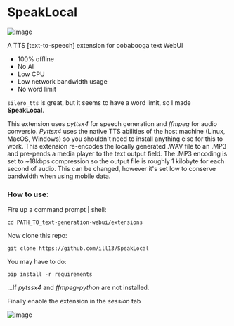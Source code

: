 # SpeakLocal
![image](https://github.com/ill13/SpeakLocal/assets/10509740/1adac786-93ce-4b76-b8fa-0c36ad3f2e56)

A TTS [text-to-speech] extension for oobabooga text WebUI

- 100% offline
- No AI
- Low CPU
- Low network bandwidth usage
- No word limit

```silero_tts``` is great, but it seems to have a word limit, so I made **SpeakLocal**. 

This extension uses *pyttsx4* for speech generation and *ffmpeg* for audio conversio. *Pyttsx4* uses the native TTS abilities of the host machine (Linux, MacOS, Windows) so you shouldn't need to install anything else for this to work. This extension re-encodes the locally generated .WAV file to an .MP3 and pre-pends a media player to the text output field. The .MP3 encoding is set to ~18kbps compression so the output file is roughly 1 kilobyte for each second of audio. This can be changed, however it's set low to conserve bandwidth when using mobile data. 


### How to use:

Fire up a command prompt | shell:

```cd PATH_TO_text-generation-webui/extensions```

Now clone this repo:

```git clone https://github.com/ill13/SpeakLocal```

You may have to do:

```pip install -r requirements```

...If *pytssx4* and *ffmpeg-python* are not installed.

Finally enable the extension in the *session* tab

![image](https://github.com/ill13/SpeakLocal/assets/10509740/f7f2844d-537d-426a-8110-0ce674e05d11)

